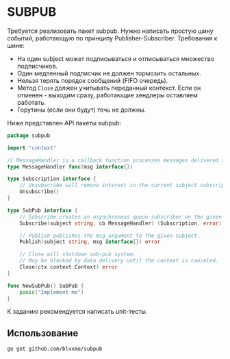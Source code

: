 # SUBPUB

Требуется реализовать пакет subpub. Нужно написать простую шину событий, работающую по принципу Publisher-Subscriber.
Требования к шине:

- На один subject может подписываться и отписываться множество подписчиков.
- Один медленный подписчик не должен тормозить остальных.
- Нельзя терять порядок сообщений (FIFO очередь).
- Метод `Close` должен учитывать переданный контекст. Если он отменен - выходим сразу, работающие хендлеры оставляем
  работать.
- Горутины (если они будут) течь не должны.

Ниже представлен API пакеты subpub:

```go
package subpub

import "context"

// MessageHandler is a callback function processes messages delivered to subscribers.
type MessageHandler func(msg interface{})

type Subscription interface {
	// Unsubscribe will remove interest in the current subject subscription is for.
	Unsubscribe()
}

type SubPub interface {
	// Subscribe creates an asynchronous queue subscriber on the given subject.
	Subscribe(subject string, cb MessageHandler) (Subscription, error)

	// Publish publishes the msg argument to the given subject.
	Publish(subject string, msg interface{}) error

	// Close will shutdown sub-pub system.
	// May be blocked by data delivery until the context is canceled.
	Close(ctx context.Context) error
}

func NewSubPub() SubPub {
	panic("Implement me")
}
```

К заданию рекомендуется написать unit-тесты.

## Использование

```shell
go get github.com/blvxme/subpub
```
